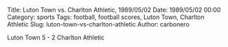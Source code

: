 Title: Luton Town vs. Charlton Athletic, 1989/05/02
Date: 1989/05/02 00:00
Category: sports
Tags: football, football scores, Luton Town, Charlton Athletic
Slug: luton-town-vs-charlton-athletic
Author: carbonero


Luton Town 5 - 2 Charlton Athletic
